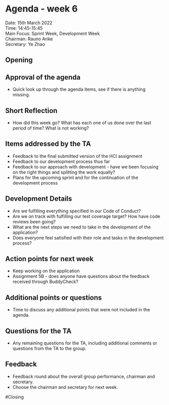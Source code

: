 # Agenda - week 6

Date: 		15th March 2022\
Time: 		14:45-15:45\
Main Focus:		Sprint Week, Development Week\
Chairman: 		Rauno Arike\
Secretary:		Ye Zhao

## Opening

## Approval of the agenda
- Quick look up through the agenda items, see if there is anything missing.

## Short Reflection
- How did this week go? What has each one of us done over the last period of time? What is not working?

## Items addressed by the TA
- Feedback to the final submitted version of the HCI assignment
- Feedback to our development process thus far
- Feedback to our approach with development - have we been focusing on the right things and splitting the work equally?
- Plans for the upcoming sprint and for the continuation of the development process

## Development Details
- Are we fulfilling everything specified in our Code of Conduct?
- Are we on track with fulfilling our test coverage target? How have code reviews been going?
- What are the next steps we need to take in the development of the application?
- Does everyone feel satisfied with their role and tasks in the development process?

## Action points for next week
- Keep working on the application
- Assignment 5B - does anyone have questions about the feedback received through BuddyCheck?

## Additional points or questions
- Time to discuss any additional points that were not included in the agenda.

## Questions for the TA
- Any remaining questions for the TA, including additional comments or questions from the TA to the group.

## Feedback
- Feedback round about the overall group performance, chairman and secretary.
- Choose the chairman and secretary for next week.

#Closing
